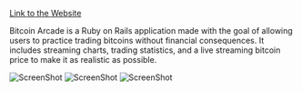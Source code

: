[Link to the Website](http://btc-arcade.herokuapp.com)

Bitcoin Arcade is a Ruby on Rails application made with the goal of allowing users to practice trading bitcoins without financial consequences. It includes streaming charts, trading statistics, and a live streaming bitcoin price to make it as realistic as possible.

![ScreenShot](https://cloud.githubusercontent.com/assets/6600823/3635970/f0f13dc8-0f95-11e4-95ac-8adca472fae9.png)
![ScreenShot](https://cloud.githubusercontent.com/assets/6600823/3635971/f6a3fab2-0f95-11e4-8c9f-c0b3e77ea5c4.png)
![ScreenShot](https://cloud.githubusercontent.com/assets/6600823/3635972/f8799a7c-0f95-11e4-888c-c0de1d7ead35.png)



